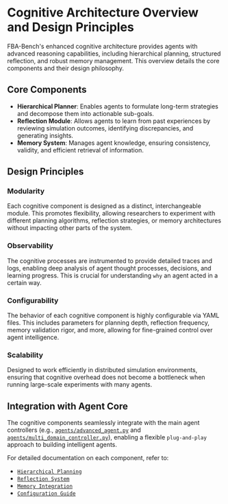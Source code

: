 # Cognitive Architecture Overview and Design Principles

FBA-Bench's enhanced cognitive architecture provides agents with advanced reasoning capabilities, including hierarchical planning, structured reflection, and robust memory management. This overview details the core components and their design philosophy.

## Core Components
- **Hierarchical Planner**: Enables agents to formulate long-term strategies and decompose them into actionable sub-goals.
- **Reflection Module**: Allows agents to learn from past experiences by reviewing simulation outcomes, identifying discrepancies, and generating insights.
- **Memory System**: Manages agent knowledge, ensuring consistency, validity, and efficient retrieval of information.

## Design Principles

### Modularity
Each cognitive component is designed as a distinct, interchangeable module. This promotes flexibility, allowing researchers to experiment with different planning algorithms, reflection strategies, or memory architectures without impacting other parts of the system.

### Observability
The cognitive processes are instrumented to provide detailed traces and logs, enabling deep analysis of agent thought processes, decisions, and learning progress. This is crucial for understanding `why` an agent acted in a certain way.

### Configurability
The behavior of each cognitive component is highly configurable via YAML files. This includes parameters for planning depth, reflection frequency, memory validation rigor, and more, allowing for fine-grained control over agent intelligence.

### Scalability
Designed to work efficiently in distributed simulation environments, ensuring that cognitive overhead does not become a bottleneck when running large-scale experiments with many agents.

## Integration with Agent Core

The cognitive components seamlessly integrate with the main agent controllers (e.g., [`agents/advanced_agent.py`](agents/advanced_agent.py) and [`agents/multi_domain_controller.py`](agents/multi_domain_controller.py)), enabling a flexible `plug-and-play` approach to building intelligent agents.

For detailed documentation on each component, refer to:
- [`Hierarchical Planning`](hierarchical-planning.md)
- [`Reflection System`](reflection-system.md)
- [`Memory Integration`](memory-integration.md)
- [`Configuration Guide`](configuration-guide.md)